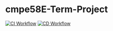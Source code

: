 # cmpe58E-Term-Project
[![CI Workflow](https://github.com/dberkerdem/cmpe58E-Term-Project/actions/workflows/ci.yml/badge.svg)](https://github.com/dberkerdem/cmpe58E-Term-Project/actions/workflows/ci.yml)
[![CD Workflow](https://github.com/dberkerdem/cmpe58E-Term-Project/actions/workflows/cd.yml/badge.svg)](https://github.com/dberkerdem/cmpe58E-Term-Project/actions/workflows/cd.yml)
